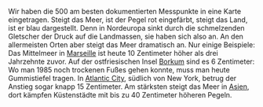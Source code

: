 Wir haben die 500 am besten dokumentierten Messpunkte in eine Karte eingetragen. Steigt das Meer, ist der Pegel rot eingefärbt, steigt das Land, ist er blau dargestellt. Denn in Nordeuropa sinkt durch die schmelzenden Gletscher der Druck auf die Landmassen, sie haben sich also an. An den allermeisten Orten aber steigt das Meer dramatisch an. Nur einige Beispiele: Das Mittelmeer in [Marseille](https://searise.correctiv.org/de/explore/stations/61) ist heute 10 Zentimeter höher als drei Jahrzehnte zuvor. Auf der ostfriesischen Insel [Borkum](https://searise.correctiv.org/de/explore/stations/1037) sind es 6 Zentimeter: Wo man 1985 noch trockenen Fußes gehen konnte, muss man heute Gummistiefel tragen. In [Atlantic City](https://searise.correctiv.org/de/explore/stations/180), südlich von New York, betrug der Anstieg sogar knapp 15 Zentimeter. Am stärksten steigt das Meer in [Asien](https://searise.correctiv.org/de/explore/asia), dort kämpfen Küstenstädte mit bis zu 40 Zentimeter höheren Pegeln.
